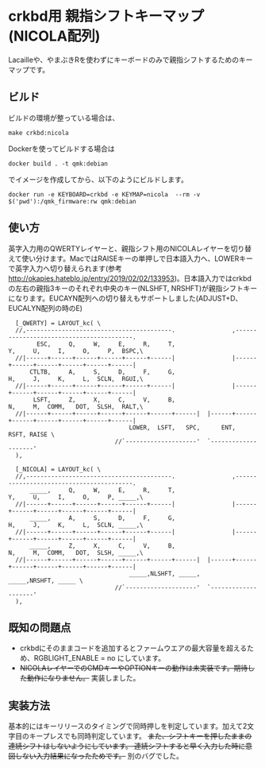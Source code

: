 # crkbd用 親指シフトキーマップ (NICOLA配列)

Lacailleや、やまぶきRを使わずにキーボードのみで親指シフトするためのキーマップです。

## ビルド

ビルドの環境が整っている場合は、
```
make crkbd:nicola
```
Dockerを使ってビルドする場合は
```
docker build . -t qmk:debian
```
でイメージを作成してから、以下のようにビルドします。
```
docker run -e KEYBOARD=crkbd -e KEYMAP=nicola  --rm -v $('pwd'):/qmk_firmware:rw qmk:debian
```

## 使い方

英字入力用のQWERTYレイヤーと、親指シフト用のNICOLAレイヤーを切り替えて使い分けます。MacではRAISEキーの単押しで日本語入力へ、LOWERキーで英字入力へ切り替えられます(参考 http://okapies.hateblo.jp/entry/2019/02/02/133953)。日本語入力ではcrkbdの左右の親指3キーのそれぞれ中央のキー(NLSHFT, NRSHFT)が親指シフトキーになります。EUCAYN配列への切り替えもサポートしました(ADJUST+D、EUCALYN配列の時のE)

```
  [_QWERTY] = LAYOUT_kc( \
  //,-----------------------------------------.                ,-----------------------------------------.
        ESC,     Q,     W,     E,     R,     T,                      Y,     U,     I,     O,     P,  BSPC,\
  //|------+------+------+------+------+------|                |------+------+------+------+------+------|
      CTLTB,     A,     S,     D,     F,     G,                      H,     J,     K,     L,  SCLN,  RGUI,\
  //|------+------+------+------+------+------|                |------+------+------+------+------+------|
       LSFT,     Z,     X,     C,     V,     B,                      N,     M,  COMM,   DOT,  SLSH,  RALT,\
  //|------+------+------+------+------+------+------|  |------+------+------+------+------+------+------|
                                  LOWER,  LSFT,   SPC,      ENT,  RSFT, RAISE \
                              //`--------------------'  `--------------------'
  ),

  [_NICOLA] = LAYOUT_kc( \
  //,-----------------------------------------.                ,-----------------------------------------.
      _____,     Q,     W,     E,     R,     T,                      Y,     U,     I,     O,     P, _____,\
  //|------+------+------+------+------+------|                |------+------+------+------+------+------|
      _____,     A,     S,     D,     F,     G,                      H,     J,     K,     L,  SCLN, _____,\
  //|------+------+------+------+------+------|                |------+------+------+------+------+------|
      _____,     Z,     X,     C,     V,     B,                      N,     M,  COMM,   DOT,  SLSH, _____,\
  //|------+------+------+------+------+------+------|  |------+------+------+------+------+------+------|
                                  _____,NLSHFT, _____,    _____,NRSHFT, _____ \
                              //`--------------------'  `--------------------'
  ),
```

## 既知の問題点

- crkbdにそのままコードを追加するとファームウエアの最大容量を超えるため、RGBLIGHT_ENABLE = no にしています。
- ~~NICOLAレイヤーでのCMDキーやOPTIONキーの動作は未実装です。期待した動作になりません。~~ 実装しました。

## 実装方法

基本的にはキーリリースのタイミングで同時押しを判定しています。加えて2文字目のキープレスでも同時判定しています。
~~また、シフトキーを押したままの連続シフトはしないようにしています。
連続シフトすると早く入力した時に意図しない入力結果になったためです。~~ 別のバグでした。
